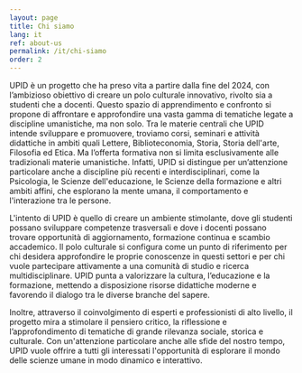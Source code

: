 ```yaml
---
layout: page
title: Chi siamo
lang: it
ref: about-us
permalink: /it/chi-siamo
order: 2
---
```


UPID è un progetto che ha preso vita a partire dalla fine del 2024, con l’ambizioso obiettivo di creare un polo culturale innovativo, rivolto sia a studenti che a docenti. Questo spazio di apprendimento e confronto si propone di affrontare e approfondire una vasta gamma di tematiche legate a discipline umanistiche, ma non solo. Tra le materie centrali che UPID intende sviluppare e promuovere, troviamo corsi, seminari e attività didattiche in ambiti quali Lettere, Biblioteconomia, Storia, Storia dell'arte, Filosofia ed Etica. Ma l’offerta formativa non si limita esclusivamente alle tradizionali materie umanistiche. Infatti, UPID si distingue per un’attenzione particolare anche a discipline più recenti e interdisciplinari, come la Psicologia, le Scienze dell'educazione, le Scienze della formazione e altri ambiti affini, che esplorano la mente umana, il comportamento e l'interazione tra le persone.

L'intento di UPID è quello di creare un ambiente stimolante, dove gli studenti possano sviluppare competenze trasversali e dove i docenti possano trovare opportunità di aggiornamento, formazione continua e scambio accademico. Il polo culturale si configura come un punto di riferimento per chi desidera approfondire le proprie conoscenze in questi settori e per chi vuole partecipare attivamente a una comunità di studio e ricerca multidisciplinare. UPID punta a valorizzare la cultura, l’educazione e la formazione, mettendo a disposizione risorse didattiche moderne e favorendo il dialogo tra le diverse branche del sapere.

Inoltre, attraverso il coinvolgimento di esperti e professionisti di alto livello, il progetto mira a stimolare il pensiero critico, la riflessione e l’approfondimento di tematiche di grande rilevanza sociale, storica e culturale. Con un'attenzione particolare anche alle sfide del nostro tempo, UPID vuole offrire a tutti gli interessati l'opportunità di esplorare il mondo delle scienze umane in modo dinamico e interattivo.
